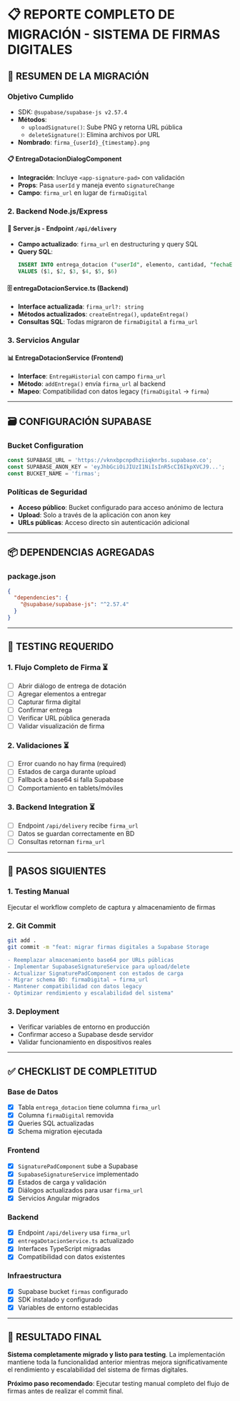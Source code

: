 # 📋 REPORTE COMPLETO DE MIGRACIÓN - SISTEMA DE FIRMAS DIGITALES

## 🎯 RESUMEN DE LA MIGRACIÓN

### Objetivo Cumplido

  - SDK: `@supabase/supabase-js v2.57.4`
- **Métodos**:
  - `uploadSignature()`: Sube PNG y retorna URL pública
  - `deleteSignature()`: Elimina archivos por URL
- **Nombrado**: `firma_{userId}_{timestamp}.png`

#### 📋 EntregaDotacionDialogComponent
- **Integración**: Incluye `<app-signature-pad>` con validación
- **Props**: Pasa `userId` y maneja evento `signatureChange`
- **Campo**: `firma_url` en lugar de `firmaDigital`

### 2. Backend Node.js/Express

#### 📡 Server.js - Endpoint `/api/delivery`
- **Campo actualizado**: `firma_url` en destructuring y query SQL
- **Query SQL**:
  ```sql
  INSERT INTO entrega_dotacion ("userId", elemento, cantidad, "fechaEntrega", "firma_url", observaciones)
  VALUES ($1, $2, $3, $4, $5, $6)
  ```

#### 🗄️ entregaDotacionService.ts (Backend)
- **Interface actualizada**: `firma_url?: string` 
- **Métodos actualizados**: `createEntrega()`, `updateEntrega()`
- **Consultas SQL**: Todas migraron de `firmaDigital` a `firma_url`

### 3. Servicios Angular

#### 📊 EntregaDotacionService (Frontend)
- **Interface**: `EntregaHistorial` con campo `firma_url`
- **Método**: `addEntrega()` envía `firma_url` al backend
- **Mapeo**: Compatibilidad con datos legacy (`firmaDigital` → `firma`)

---

## 🗃️ CONFIGURACIÓN SUPABASE

### Bucket Configuration
```typescript
const SUPABASE_URL = 'https://vknxbpcnpdhziiqknrbs.supabase.co';
const SUPABASE_ANON_KEY = 'eyJhbGciOiJIUzI1NiIsInR5cCI6IkpXVCJ9...';
const BUCKET_NAME = 'firmas';
```

### Políticas de Seguridad
- **Acceso público**: Bucket configurado para acceso anónimo de lectura
- **Upload**: Solo a través de la aplicación con anon key
- **URLs públicas**: Acceso directo sin autenticación adicional

---

## 📦 DEPENDENCIAS AGREGADAS

### package.json
```json
{
  "dependencies": {
    "@supabase/supabase-js": "^2.57.4"
  }
}
```

---

## 🧪 TESTING REQUERIDO

### 1. Flujo Completo de Firma ⏳
- [ ] Abrir diálogo de entrega de dotación
- [ ] Agregar elementos a entregar
- [ ] Capturar firma digital
- [ ] Confirmar entrega
- [ ] Verificar URL pública generada
- [ ] Validar visualización de firma

### 2. Validaciones ⏳
- [ ] Error cuando no hay firma (required)
- [ ] Estados de carga durante upload
- [ ] Fallback a base64 si falla Supabase
- [ ] Comportamiento en tablets/móviles

### 3. Backend Integration ⏳
- [ ] Endpoint `/api/delivery` recibe `firma_url`
- [ ] Datos se guardan correctamente en BD
- [ ] Consultas retornan `firma_url`

---

## 🚀 PASOS SIGUIENTES

### 1. Testing Manual
Ejecutar el workflow completo de captura y almacenamiento de firmas

### 2. Git Commit
```bash
git add .
git commit -m "feat: migrar firmas digitales a Supabase Storage

- Reemplazar almacenamiento base64 por URLs públicas
- Implementar SupabaseSignatureService para upload/delete
- Actualizar SignaturePadComponent con estados de carga
- Migrar schema BD: firmaDigital → firma_url  
- Mantener compatibilidad con datos legacy
- Optimizar rendimiento y escalabilidad del sistema"
```

### 3. Deployment
- Verificar variables de entorno en producción
- Confirmar acceso a Supabase desde servidor
- Validar funcionamiento en dispositivos reales

---

## ✅ CHECKLIST DE COMPLETITUD

### Base de Datos
- [x] Tabla `entrega_dotacion` tiene columna `firma_url`
- [x] Columna `firmaDigital` removida
- [x] Queries SQL actualizadas
- [x] Schema migration ejecutada

### Frontend  
- [x] `SignaturePadComponent` sube a Supabase
- [x] `SupabaseSignatureService` implementado
- [x] Estados de carga y validación
- [x] Diálogos actualizados para usar `firma_url`
- [x] Servicios Angular migrados

### Backend
- [x] Endpoint `/api/delivery` usa `firma_url`
- [x] `entregaDotacionService.ts` actualizado  
- [x] Interfaces TypeScript migradas
- [x] Compatibilidad con datos existentes

### Infraestructura
- [x] Supabase bucket `firmas` configurado
- [x] SDK instalado y configurado
- [x] Variables de entorno establecidas

---

## 🎯 RESULTADO FINAL

**Sistema completamente migrado y listo para testing**. La implementación mantiene toda la funcionalidad anterior mientras mejora significativamente el rendimiento y escalabilidad del sistema de firmas digitales.

**Próximo paso recomendado**: Ejecutar testing manual completo del flujo de firmas antes de realizar el commit final.
